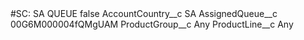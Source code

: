 <?xml version="1.0" encoding="UTF-8"?>
<CustomMetadata xmlns="http://soap.sforce.com/2006/04/metadata" xmlns:xsi="http://www.w3.org/2001/XMLSchema-instance" xmlns:xsd="http://www.w3.org/2001/XMLSchema">
    <label>#SC: SA QUEUE</label>
    <protected>false</protected>
    <values>
        <field>AccountCountry__c</field>
        <value xsi:type="xsd:string">SA</value>
    </values>
    <values>
        <field>AssignedQueue__c</field>
        <value xsi:type="xsd:string">00G6M000004fQMgUAM</value>
    </values>
    <values>
        <field>ProductGroup__c</field>
        <value xsi:type="xsd:string">Any</value>
    </values>
    <values>
        <field>ProductLine__c</field>
        <value xsi:type="xsd:string">Any</value>
    </values>
</CustomMetadata>
